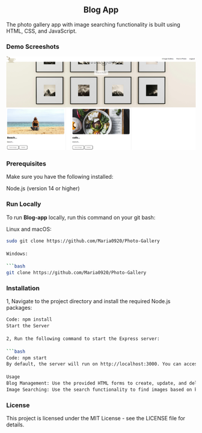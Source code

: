   <h2 align="center">Blog App</h2>

The photo gallery app with image searching functionality is built using HTML, CSS, and JavaScript.

### Demo Screeshots

![Blog-app Desktop Demo](./public/img/README-img.png "Desktop Demo")

### Prerequisites

Make sure you have the following installed:

Node.js (version 14 or higher)

### Run Locally

To run **Blog-app** locally, run this command on your git bash:

Linux and macOS:

````bash
sudo git clone https://github.com/Maria0920/Photo-Gallery

Windows:

```bash
git clone https://github.com/Maria0920/Photo-Gallery
````

### Installation

1, Navigate to the project directory and install the required Node.js packages:

````bash
Code: npm install
Start the Server

2, Run the following command to start the Express server:

```bash
Code: npm start
By default, the server will run on http://localhost:3000. You can access the blog site by navigating to this URL in your web browser.

Usage
Blog Management: Use the provided HTML forms to create, update, and delete blog posts.
Image Searching: Use the search functionality to find images based on keywords.
````

### License

This project is licensed under the MIT License - see the LICENSE file for details.
